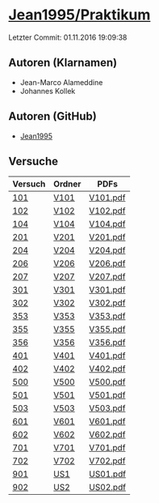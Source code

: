 # [Jean1995/Praktikum](https://github.com/Jean1995/Praktikum)

Letzter Commit: 01.11.2016 19:09:38

## Autoren (Klarnamen)
- Jean-Marco Alameddine
- Johannes Kollek

## Autoren (GitHub)
- [Jean1995](https://github.com/Jean1995)

## Versuche

|        Versuch         |                            Ordner                            |                                                                PDFs                                                                 |
|------------------------|--------------------------------------------------------------|-------------------------------------------------------------------------------------------------------------------------------------|
|[101](../../versuch/101)|[V101](https://github.com/Jean1995/Praktikum/tree/master/V101)|[V101.pdf](https://docs.google.com/viewer?url=https://raw.githubusercontent.com/Jean1995/Praktikum/master/Protokolle_Fertig/V101.pdf)|
|[102](../../versuch/102)|[V102](https://github.com/Jean1995/Praktikum/tree/master/V102)|[V102.pdf](https://docs.google.com/viewer?url=https://raw.githubusercontent.com/Jean1995/Praktikum/master/Protokolle_Fertig/V102.pdf)|
|[104](../../versuch/104)|[V104](https://github.com/Jean1995/Praktikum/tree/master/V104)|[V104.pdf](https://docs.google.com/viewer?url=https://raw.githubusercontent.com/Jean1995/Praktikum/master/Protokolle_Fertig/V104.pdf)|
|[201](../../versuch/201)|[V201](https://github.com/Jean1995/Praktikum/tree/master/V201)|[V201.pdf](https://docs.google.com/viewer?url=https://raw.githubusercontent.com/Jean1995/Praktikum/master/Protokolle_Fertig/V201.pdf)|
|[204](../../versuch/204)|[V204](https://github.com/Jean1995/Praktikum/tree/master/V204)|[V204.pdf](https://docs.google.com/viewer?url=https://raw.githubusercontent.com/Jean1995/Praktikum/master/Protokolle_Fertig/V204.pdf)|
|[206](../../versuch/206)|[V206](https://github.com/Jean1995/Praktikum/tree/master/V206)|[V206.pdf](https://docs.google.com/viewer?url=https://raw.githubusercontent.com/Jean1995/Praktikum/master/Protokolle_Fertig/V206.pdf)|
|[207](../../versuch/207)|[V207](https://github.com/Jean1995/Praktikum/tree/master/V207)|[V207.pdf](https://docs.google.com/viewer?url=https://raw.githubusercontent.com/Jean1995/Praktikum/master/Protokolle_Fertig/V207.pdf)|
|[301](../../versuch/301)|[V301](https://github.com/Jean1995/Praktikum/tree/master/V301)|[V301.pdf](https://docs.google.com/viewer?url=https://raw.githubusercontent.com/Jean1995/Praktikum/master/Protokolle_Fertig/V301.pdf)|
|[302](../../versuch/302)|[V302](https://github.com/Jean1995/Praktikum/tree/master/V302)|[V302.pdf](https://docs.google.com/viewer?url=https://raw.githubusercontent.com/Jean1995/Praktikum/master/Protokolle_Fertig/V302.pdf)|
|[353](../../versuch/353)|[V353](https://github.com/Jean1995/Praktikum/tree/master/V353)|[V353.pdf](https://docs.google.com/viewer?url=https://raw.githubusercontent.com/Jean1995/Praktikum/master/Protokolle_Fertig/V353.pdf)|
|[355](../../versuch/355)|[V355](https://github.com/Jean1995/Praktikum/tree/master/V355)|[V355.pdf](https://docs.google.com/viewer?url=https://raw.githubusercontent.com/Jean1995/Praktikum/master/Protokolle_Fertig/V355.pdf)|
|[356](../../versuch/356)|[V356](https://github.com/Jean1995/Praktikum/tree/master/V356)|[V356.pdf](https://docs.google.com/viewer?url=https://raw.githubusercontent.com/Jean1995/Praktikum/master/Protokolle_Fertig/V356.pdf)|
|[401](../../versuch/401)|[V401](https://github.com/Jean1995/Praktikum/tree/master/V401)|[V401.pdf](https://docs.google.com/viewer?url=https://raw.githubusercontent.com/Jean1995/Praktikum/master/Protokolle_Fertig/V401.pdf)|
|[402](../../versuch/402)|[V402](https://github.com/Jean1995/Praktikum/tree/master/V402)|[V402.pdf](https://docs.google.com/viewer?url=https://raw.githubusercontent.com/Jean1995/Praktikum/master/Protokolle_Fertig/V402.pdf)|
|[500](../../versuch/500)|[V500](https://github.com/Jean1995/Praktikum/tree/master/V500)|[V500.pdf](https://docs.google.com/viewer?url=https://raw.githubusercontent.com/Jean1995/Praktikum/master/Protokolle_Fertig/V500.pdf)|
|[501](../../versuch/501)|[V501](https://github.com/Jean1995/Praktikum/tree/master/V501)|[V501.pdf](https://docs.google.com/viewer?url=https://raw.githubusercontent.com/Jean1995/Praktikum/master/Protokolle_Fertig/V501.pdf)|
|[503](../../versuch/503)|[V503](https://github.com/Jean1995/Praktikum/tree/master/V503)|[V503.pdf](https://docs.google.com/viewer?url=https://raw.githubusercontent.com/Jean1995/Praktikum/master/Protokolle_Fertig/V503.pdf)|
|[601](../../versuch/601)|[V601](https://github.com/Jean1995/Praktikum/tree/master/V601)|[V601.pdf](https://docs.google.com/viewer?url=https://raw.githubusercontent.com/Jean1995/Praktikum/master/Protokolle_Fertig/V601.pdf)|
|[602](../../versuch/602)|[V602](https://github.com/Jean1995/Praktikum/tree/master/V602)|[V602.pdf](https://docs.google.com/viewer?url=https://raw.githubusercontent.com/Jean1995/Praktikum/master/Protokolle_Fertig/V602.pdf)|
|[701](../../versuch/701)|[V701](https://github.com/Jean1995/Praktikum/tree/master/V701)|[V701.pdf](https://docs.google.com/viewer?url=https://raw.githubusercontent.com/Jean1995/Praktikum/master/Protokolle_Fertig/V701.pdf)|
|[702](../../versuch/702)|[V702](https://github.com/Jean1995/Praktikum/tree/master/V702)|[V702.pdf](https://docs.google.com/viewer?url=https://raw.githubusercontent.com/Jean1995/Praktikum/master/Protokolle_Fertig/V702.pdf)|
|[901](../../versuch/901)|[US1](https://github.com/Jean1995/Praktikum/tree/master/US1)  |[US01.pdf](https://docs.google.com/viewer?url=https://raw.githubusercontent.com/Jean1995/Praktikum/master/Protokolle_Fertig/US01.pdf)|
|[902](../../versuch/902)|[US2](https://github.com/Jean1995/Praktikum/tree/master/US2)  |[US02.pdf](https://docs.google.com/viewer?url=https://raw.githubusercontent.com/Jean1995/Praktikum/master/Protokolle_Fertig/US02.pdf)|
